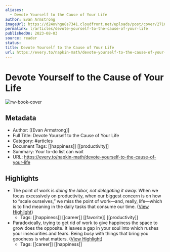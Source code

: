 ```yaml
---
aliases:
  - Devote Yourself to the Cause of Your Life
author: Evan Armstrong
imageUrl: https://d24ovhgu8s7341.cloudfront.net/uploads/post/cover/2716/balance.png
permalink: l/articles/devote-yourself-to-the-cause-of-your-life
publishedOn: 2023-08-03
source: reader
status: 
title: Devote Yourself to the Cause of Your Life
url: https://every.to/napkin-math/devote-yourself-to-the-cause-of-your-life
---
```

# Devote Yourself to the Cause of Your Life

![rw-book-cover](https://d24ovhgu8s7341.cloudfront.net/uploads/post/cover/2716/balance.png)

## Metadata

- Author: [[Evan Armstrong]]
- Full Title: Devote Yourself to the Cause of Your Life
- Category: #articles
- Document Tags: [[happiness]] [[productivity]]
- Summary: Your to-do list can wait
- URL: https://every.to/napkin-math/devote-yourself-to-the-cause-of-your-life

## Highlights

- The point of work is _doing the labor, not delegating it away._ When we focus excessively on productivity, when our biggest concern is on how to “scale ourselves,” we miss the point of work—and, really, life—which is to find meaning in the daily tasks that consume our time. ([View Highlight](https://read.readwise.io/read/01h980vjsd2bhpjzzx3xcx8xq4))
    - Tags: [[happiness]] [[career]] [[favorite]] [[productivity]]
- Paradoxically, trying to get rid of work to give happiness the space to grow does the opposite. It leaves a gap in your soul into which rushes your insecurities and fears. Being busy with things that bring you goodness is what matters. ([View Highlight](https://read.readwise.io/read/01h980z1kvf72bp170xycpg3p8))
    - Tags: [[career]] [[happiness]]
